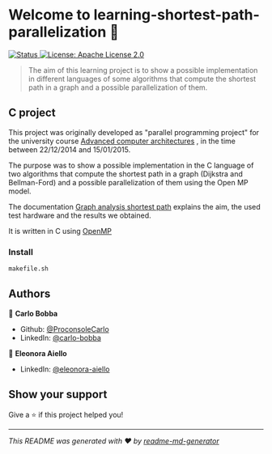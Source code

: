 # Welcome to learning-shortest-path-parallelization 👋

<a href="#">
    <img alt="Status" src="https://img.shields.io/badge/status-✅ Active-brightgreen.svg" />
</a>
<a href="./LICENSE" target="_blank">
    <img alt="License: Apache License 2.0" src="https://img.shields.io/badge/License-Apache%20License%20v2.0-yellow.svg" />
</a>

> The aim of this learning project is to show a possible implementation in different languages of some algorithms that
> compute the shortest path in a graph and a possible parallelization of them.

## C project

This project was originally developed as "parallel programming project" for the university
course [Advanced computer architectures](http://www-4.unipv.it/offertaformativa/portale/corso.php?idAttivitaFormativa=372483&modulo=0&lingua=2)
, in the time between 22/12/2014 and 15/01/2015.

The purpose was to show a possible implementation in the C language of two algorithms that compute the shortest path in
a graph (Dijkstra and Bellman-Ford) and a possible parallelization of them using the Open MP model.

The documentation [Graph analysis shortest path](./docs/Graph%20analysis%20shortest%20path.pdf) explains the aim, the used
test hardware and the results we obtained.

It is written in C using [OpenMP](https://www.openmp.org/)

### Install

```sh
makefile.sh
```

## Authors

👤 **Carlo Bobba**

* Github: [@ProconsoleCarlo](https://github.com/ProconsoleCarlo)
* LinkedIn: [@carlo-bobba](https://linkedin.com/in/carlo-bobba)

👤 **Eleonora Aiello**

* LinkedIn: [@eleonora-aiello](https://www.linkedin.com/in/eleonora-aiello-8397a8196)

## Show your support

Give a ⭐️ if this project helped you!

***
_This README was generated with ❤️ by [readme-md-generator](https://github.com/kefranabg/readme-md-generator)_